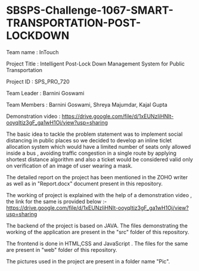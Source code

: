 # SBSPS-Challenge-1067-SMART-TRANSPORTATION-POST-LOCKDOWN

Team name       : InTouch

Project Title   : Intelligent Post-Lock Down Management System for Public Transportation 

Project ID      : SPS_PRO_720

Team Leader     : Barnini Goswami

Team Members    : Barnini Goswami, Shreya Majumdar, Kajal Gupta

Demonstration video : https://drive.google.com/file/d/1xEUNzIiHNIt-ooyqItiz3gF_ga1wH1Oj/view?usp=sharing

The basic idea to tackle the problem statement was to implement social distancing in public places so we decided to develop an inline ticlet allocation system which would 
have a limited number of seats only allowed inside a bus , avoiding traffic congestion in a single route by applying shortest distance algorithm and also a ticket would be
considered valid only on verification of an image of user wearing a mask.

The detailed report on the project has been mentioned in the ZOHO writer as well as in "Report.docx" document present in this repository.

The working of project is explained with the help of a demonstration video , the link for the same is provided below :-
https://drive.google.com/file/d/1xEUNzIiHNIt-ooyqItiz3gF_ga1wH1Oj/view?usp=sharing

The backend of the project is based on JAVA. The files demonstrating the working of the application are present in the "src" folder of this repository.

The frontend is done in HTML,CSS and JavaScript . The files for the same are present in "web" folder of this repository.

The pictures used in the project are present in a folder name "Pic".
